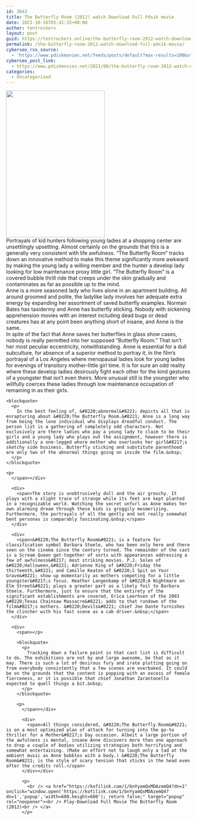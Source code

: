 ```yaml
---
id: 3043
title: The Butterfly Room (2012) watch Download Full Pdsik movie
date: 2021-10-16T05:41:15+00:00
author: tentrockers
layout: post
guid: https://tentrockers.online/the-butterfly-room-2012-watch-download-full-pdsik-movie/
permalink: /the-butterfly-room-2012-watch-download-full-pdsik-movie/
cyberseo_rss_source:
  - 'https://www.pdiskmovies.net/feeds/posts/default?max-results=100&start-index=801'
cyberseo_post_link:
  - https://www.pdiskmovies.net/2021/08/the-butterfly-room-2012-watch-download.html
categories:
  - Uncategorized
---
```

<div class="separator">
  <a href="https://1.bp.blogspot.com/-fDXDuCXHZrc/YSNxGZh14OI/AAAAAAAAaq8/jEout-L1_6su_Thu5wLqomkjF7Gnwwl4wCLcBGAsYHQ/s2048/The%2BButterfly%2BRoom%2B%25282012%2529%2Bwatch%2BDownload%2BFull%2BPdsik%2Bmovie.jpg"><img loading="lazy" border="0" data-original-height="2048" data-original-width="1377" height="400" src="https://1.bp.blogspot.com/-fDXDuCXHZrc/YSNxGZh14OI/AAAAAAAAaq8/jEout-L1_6su_Thu5wLqomkjF7Gnwwl4wCLcBGAsYHQ/w269-h400/The%2BButterfly%2BRoom%2B%25282012%2529%2Bwatch%2BDownload%2BFull%2BPdsik%2Bmovie.jpg" width="269" /></a>
</div>



<div>
  <div>
    <span>Portrayals of kid hunters following young ladies at a shopping center are unsettlingly upsetting. Almost certainly on the grounds that this is a generally very consistent with life awfulness. &#8220;The Butterfly Room&#8221; tracks down an innovative method to make this theme significantly more awkward by making the young lady a willing member and the hunter a develop lady looking for low maintenance proxy little girl. &#8220;The Butterfly Room&#8221; is a covered bubble thrill ride that creeps under the skin gradually and contaminates as far as possible up to the mind.&nbsp;</span>
  </div>
  
  <div>
    <span>Anne is a more seasoned lady who lives alone in an apartment building. All around groomed and polite, the ladylike lady involves her adequate extra energy by expanding her assortment of saved butterfly examples. Norman Bates has taxidermy and Anne has butterfly sticking. Nobody with sickening apprehension movies with an interest including dead bugs or dead creatures has at any point been anything short of insane, and Anne is the same.&nbsp;</span>
  </div>
  
  <div>
    <span>In spite of the fact that Anne saves her butterflies in glass show cases, nobody is really permitted into her supposed &#8220;Butterfly Room.&#8221; That isn&#8217;t her most peculiar eccentricity, notwithstanding. Anne is essential for a dull subculture, for absence of a superior method to portray it, in the film&#8217;s portrayal of a Los Angeles where menopausal ladies look for young ladies for evenings of transitory mother-little girl time. It is for sure an odd reality where these develop ladies desirously fight each other for the kind gestures of a youngster that isn&#8217;t even theirs. More unusual still is the youngster who willfully coerces these ladies through low maintenance occupation of remaining in as their girls.&nbsp;</span>
  </div>
  
  <div>
    <span></p> 
    
    <blockquote>
      <p>
        In the best feeling of, &#8220;abnormal&#8221; depicts all that is enrapturing about &#8220;The Butterfly Room.&#8221; Anne is a long way from being the lone individual who displays dreadful conduct. The person list is a gathering of completely odd characters. Not exclusively are there ladies who pay a young lady to claim to be their girls and a young lady who plays out the assignment, however there is additionally a one-legged whore mother who overlooks her girl&#8217;s sketchy side business. Butterfly sticking and substitute parenthood are only two of the abnormal things going on inside the film.&nbsp;
      </p>
    </blockquote>
    
    <p>
      </span></div> 
      
      <div>
        <span>The story is unobtrusively dull and the air grouchy. It plays with a slight trace of strange while its feet are kept planted in a recognizable world. Watching the secret unfurl as Anne makes her own alarming dream through these kids is groggily mesmerizing. Furthermore, the portrayals of all the gently and not really somewhat bent personas is comparably fascinating.&nbsp;</span>
      </div>
      
      <div>
        <span>&#8220;The Butterfly Room&#8221; is a feature for classification symbol Barbara Steele, who has been only here and there seen on the cinema since the century turned. The remainder of the cast is a Scream Queen get-together of sorts with appearances addressing a few of awfulness&#8217; most striking movies. P.J. Soles of &#8220;Halloween,&#8221; Adrienne King of &#8220;Friday the thirteenth,&#8221; and Camille Keaton of &#8220;I Spit on Your Grave&#8221; show up momentarily as mothers competing for a little youngster&#8217;s focus. Heather Langenkamp of &#8220;A Nightmare on Elm Street&#8221; plays a greater part as a likely foil to Barbara Steele. Furthermore, just to ensure that the entirety of the significant establishments are covered, Erica Leerhsen of the 2003 &#8220;Texas Chainsaw Massacre&#8221; adds to that rundown of the film&#8217;s mothers. &#8220;Devils&#8221; chief Joe Dante furnishes the clincher with his fast scene as a cab driver.&nbsp;</span>
      </div>
      
      <div>
        <span></p> 
        
        <blockquote>
          <p>
            Tracking down a failure point in that cast list is difficult to do. The exhibitions are not by and large awesome, be that as it may. There is such a lot of desirous fury and irate plotting going on from everybody consistently that a few scenes are overbaked. It could be on the grounds that the content is popping with an excess of female fierceness, or it is possible that chief Jonathan Zarantonello expected to quell things a bit.&nbsp;
          </p>
        </blockquote>
        
        <p>
          </span></div> 
          
          <div>
            <span>All things considered, &#8220;The Butterfly Room&#8221; is on a most optimized plan of attack for turning into the go-to thriller for a Mother&#8217;s Day occasion. Albeit a large portion of the awfulness is mental, insane Anne discovers more than one approach to drop a couple of bodies utilizing strategies both horrifying and somewhat entertaining. (Make an effort not to laugh only a tad at the ambient music as Anne bobbles with a body.) &#8220;The Butterfly Room&#8221; is the style of scary tension that sticks in the head even after the credits roll.</span>
          </div></div> 
          
          <p>
            <br /> <a href="https://kofilink.com/1/bnYyamQxMDAzemQ4?dn=1" onclick="window.open('https://kofilink.com/1/bnYyamQxMDAzemQ4?dn=1','popup','width=600,height=600'); return false;" target="popup" rel="noopener"><br /> Play-Download Full Movie The Butterfly Room (2012)<br /> </a>
          </p>